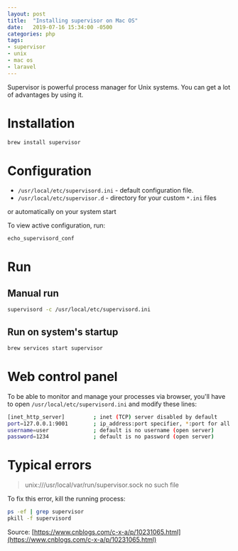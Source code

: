 ```yaml
---
layout: post
title:  "Installing supervisor on Mac OS"
date:   2019-07-16 15:34:00 -0500
categories: php
tags:
- supervisor
- unix
- mac os
- laravel
---
```


Supervisor is powerful process manager for Unix systems. You can get a lot of advantages by using it.

# Installation

```bash
brew install supervisor
```

# Configuration

* `/usr/local/etc/supervisord.ini` - default configuration file. 
* `/usr/local/etc/supervisor.d` - directory for your custom `*.ini` files

or automatically on your system start

To view active configuration, run:

```bash
echo_supervisord_conf
```

# Run

## Manual run

```bash
supervisord -c /usr/local/etc/supervisord.ini
```

## Run on system's startup

```bash
brew services start supervisor
```

# Web control panel

To be able to monitor and manage your processes via browser, you'll have to open `/usr/local/etc/supervisord.ini` and modify these lines:

```bash
[inet_http_server]         ; inet (TCP) server disabled by default
port=127.0.0.1:9001        ; ip_address:port specifier, *:port for all iface
username=user              ; default is no username (open server)
password=1234              ; default is no password (open server)
``` 

# Typical errors

> unix:///usr/local/var/run/supervisor.sock no such file

To fix this error, kill the running process:

```bash
ps -ef | grep supervisor
pkill -f supervisord
```

Source: [https://www.cnblogs.com/c-x-a/p/10231065.html](https://www.cnblogs.com/c-x-a/p/10231065.html)
